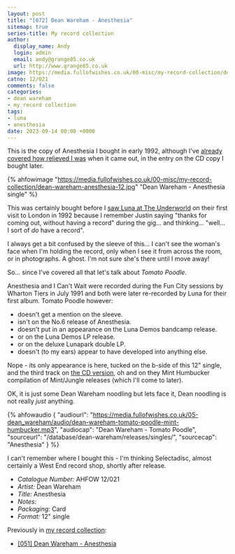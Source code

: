 ```yaml
---
layout: post
title: "[072] Dean Wareham - Anesthesia"
sitemap: true
series-title: My record collection
author:
  display_name: Andy
  login: admin
  email: andy@grange85.co.uk
  url: http://www.grange85.co.uk
image: https://media.fullofwishes.co.uk/00-misc/my-record-collection/dean-wareham-anesthesia-12.jpg
catno: 12/021
comments: false
categories:
- dean wareham
- my record collection
tags:
- luna
- anesthesia
date: 2023-09-14 00:00 +0000
---
```

This is the copy of Anesthesia I bought in early 1992, although I've [already covered how relieved I was](/2023/07/13/my-record-collection-051-dean-wareham-anesthesia/) when it came out, in the entry on the CD copy I bought later.

{% ahfowimage "https://media.fullofwishes.co.uk/00-misc/my-record-collection/dean-wareham-anesthesia-12.jpg" "Dean Wareham - Anesthesia single" %}

This was certainly bought before I [saw Luna at The Underworld](/2020/02/27/lunas-first-london-show-27-feb-1992/) on their first visit to London in 1992 because I remember Justin saying "thanks for coming out, without having a record" during the gig... and thinking... "well... I sort of _do_ have a record".

I always get a bit confused by the sleeve of this... I can't see the woman's face when I'm holding the record, only when I see it from across the room, or in photographs. A ghost. I'm not sure she's there until I move away!

<!--more-->

So... since I've covered all that let's talk about _Tomato Poodle_. 

Anesthesia and I Can't Wait were recorded during the Fun City sessions by Wharton Tiers in July 1991 and both were later re-recorded by Luna for their first album. Tomato Poodle however: 
 - doesn't get a mention on the sleeve.
 - isn't on the No.6 release of Anesthesia.
 - doesn't put in an appearance on the Luna Demos bandcamp release.
 - or on the Luna Demos LP release.
 - or on the deluxe Lunapark double LP.
 - doesn't (to my ears) appear to have developed into anything else.

Nope - its only appearance is here, tucked on the b-side of this 12" single, and the third track on [the CD version](/2023/07/13/my-record-collection-051-dean-wareham-anesthesia/), oh and on they Mint Humbucker compilation of Mint/Jungle releases (which I'll come to later).

OK, it is just some Dean Wareham noodling but lets face it, Dean noodling is not really _just_ anything.

{% ahfowaudio {
"audiourl": "https://media.fullofwishes.co.uk/05-dean_wareham/audio/dean-wareham-tomato-poodle-mint-humbucker.mp3",
"audiocap": "Dean Wareham - Tomato Poodle",
"sourceurl": "/database/dean-wareham/releases/singles/",
"sourcecap": "Anesthesia"
} %}

I can't remember where I bought this - I'm thinking Selectadisc, almost certainly a West End record shop, shortly after release.

 - *Catalogue Number:* AHFOW 12/021
 - *Artist:* Dean Wareham
 - *Title:* Anesthesia
 - *Notes:* 
 - *Packaging:* Card
 - *Format:* 12" single

 Previously in [my record collection](/category/my-record-collection):
  - [[051] Dean Wareham - Anesthesia](/2023/07/13/my-record-collection-051-dean-wareham-anesthesia/)
